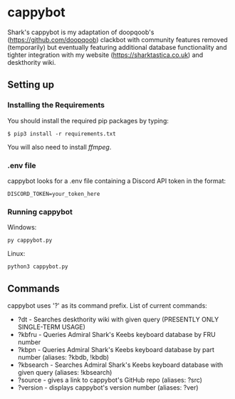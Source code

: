 # cappybot
Shark's cappybot is my adaptation of doopqoob's (https://github.com/doopqoob) clackbot with community features removed (temporarily) but eventually featuring additional database functionality and tighter integration with my website (https://sharktastica.co.uk) and deskthority wiki.

## Setting up

### Installing the Requirements
You should install the required pip packages by typing:

    $ pip3 install -r requirements.txt

You will also need to install _ffmpeg_.

### .env file
cappybot looks for a .env file containing a Discord API token in the format:

    DISCORD_TOKEN=your_token_here

### Running cappybot
Windows:

    py cappybot.py
Linux:

    python3 cappybot.py

## Commands
cappybot uses '?' as its command prefix. List of current commands:
* ?dt - Searches deskthority wiki with given query (PRESENTLY ONLY SINGLE-TERM USAGE)
* ?kbfru - Queries Admiral Shark's Keebs keyboard database by FRU number
* ?kbpn - Queries Admiral Shark's Keebs keyboard database by part number (aliases: ?kbdb, !kbdb)
* ?kbsearch - Searches Admiral Shark's Keebs keyboard database with given query (aliases: !kbsearch)
* ?source - gives a link to cappybot's GitHub repo (aliases: ?src)
* ?version - displays cappybot's version number (aliases: ?ver)